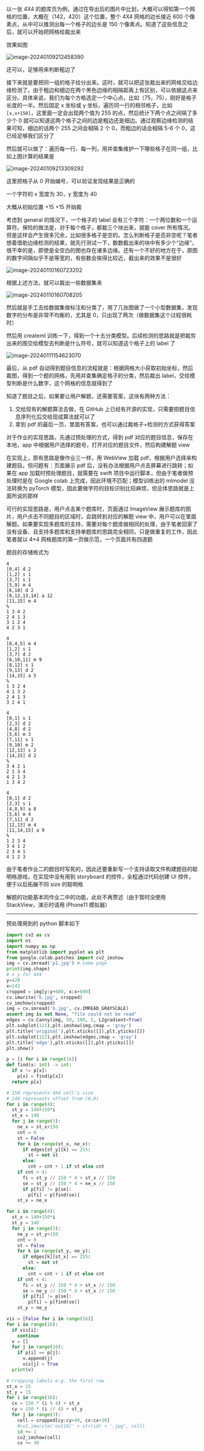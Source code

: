 以一张 4X4 的题库页为例，通过在导出后的图片中比划，大概可以得知第一个网格的位置，大概在（142，420）这个位置，整个 4X4 网格的边长接近 600 个像素点，从中可以推测出每一个格子的边长是 150 个像素点。知道了这些信息之后，就可以开始把网格给裁出来

效果如图

![image-20240109212458390](image-20240109212458390.png)

还可以，足够用来判断粗边了

接下来就是要把同一组的格子给分出来。这时，就可以把这张裁出来的网格交给边缘检测了。由于粗边和细边在两个黑色边缘的相隔距离上有区别，可以依据这点来区分。具体来说，我们为每个方格选定一个中心点，比如（75，75），刚好是格子长度的一半。然后固定 x 坐标或 y 坐标，遍历同一行的相邻格子，比如 `[x,x+150]`，这里面一定会出现两个值为 255 的点，然后统计下两个点之间隔了多少个 0 就可以知道这两个格子之间的边是粗边还是细边。通过观察边缘检测的结果可知，细边的话两个 255 之间会相隔 2 个 0，而粗边的话会相隔 5-6 个 0，这已经足够我们区分了

然后就可以做了：遍历每一行、每一列，用并查集维护一下哪些格子在同一组，比如上图计算的结果是

![image-20240109213309292](image-20240109213309292.png)

这里把格子从 0 开始编号，可以验证发现结果是正确的



一个字符的 x 宽度为 30，y 宽度为 40	

大概从初始位置 +15 +15 开始裁

考虑到 general 的情况下，一个格子的 label 会有三个字符：一个两位数和一个运算符。保险的做法是，对于每个格子，都裁三个块出来，就能 cover 所有情况。但是这样会产生很多冗余，比如很多格子是空的。怎么判断格子是否非空呢？笔者想着借助边缘检测的结果，就先行测试一下，数数截出来的块中有多少个“边缘”，很不幸的是，即使是全空白的图也存在诸多边缘。还有一个不好的地方在于，原图的数字间隔似乎不是等宽的，有些数会挨得比较近，截出来的效果不是很好

![image-20240110160723202](image-20240110160723202.png)

根据上述方法，就可以裁出一些数据集来

![image-20240110160708205](image-20240110160708205.png)

然后就是手工去给数据集做标注和分类了，用了几张图做了一个小型数据集，发现数字的分布是非常不均衡的，尤其是 0，只出现了两次（做数据集这个过程很耗时）

然后用 createml 训练一下，得到一个十五分类模型。后续检测的思路就是把裁剪出来的图交给模型去判断是什么符号，就可以知道这个格子上的 label 了

![image-20240111154623070](image-20240111154623070.png)

最后，从 pdf 自动得到题目信息的流程就是：根据网格大小获取初始坐标，然后裁图，得到一个题的网格，先用并查集确定格子的分类，然后裁出 label，交给模型判断是什么数字，这个网格的信息就得到了

知道了题目之后，如果要让用户解题，还需要答案，这块有两种方法：

1.  交给现有的解题算法去做，在 GitHub 上已经有开源的实现，只需要把题目信息序列化后交给现成算法就可以了
2.  拿到 pdf 的最后一页，里面有答案，也可以通过裁格子+检测的方式获得答案

对于作业的实现思路，先通过预处理的方式，得到 pdf 对应的题目信息，保存在本地，app 中根据用户选择的题号，打开对应的题目文件，然后构建解题 view

在实现上，原有思路是像作业三一样，用 WebView 加载 pdf，根据用户选择来构建题目。但问题有：页面展示 pdf 后，没有办法根据用户点击屏幕进行跳转；如果在 app 加载时预处理题目，就需要在 swift 项目中运行脚本，但由于笔者做预处理时是在 Google colab 上完成，因此环境不匹配；模型训练出的 mlmodel 没法转换为 pyTorch 模型，因此要做字符的目标识别比较麻烦，但总体思路就是上面所说的那样

可行的实现思路是，用户点击某个题库时，页面通过 ImageView 展示题库的图片，用户点击不同题目的区域时，会跳转到对应的解题 view 中，用户可以在里面解题。如果要实现多题库的支持，需要对每个题库做相同的处理，由于笔者回家了没有设备、且支持多题库和支持单题库的思路完全相同，只是做重复的工作，因此笔者就以 4×4 网格题库的第一页做示范，一个页面共有四道题

题目的存储格式为

```
4
[0,4] d 2
[1,2] s 1
[3,7] s 1
[5,9] m 4
[6,10] d 2
[8,12,13,14] a 12
[11,15] m 4
%
1 3 4 2
2 4 1 3
3 1 2 4
4 2 3 1
```

```
4
[0,4,5] m 4
[1,2] s 1
[3,7] d 2
[6,10,11] m 9
[8,12] s 1
[9,13] d 2
[14,15] a 5
%
1 3 2 4
4 1 3 2
2 4 1 3
3 2 4 1
```

```
4
[0,1] s 1
[2,3] d 2
[4,8] d 2
[5,6] m 3
[7,11] s 1
[9,10] m 2
[12,13] s 2
[14,15] d 2
%
3 4 2 1
2 1 3 4
4 2 1 3
1 3 4 2
```

```
4
[0,1] d 2
[2,3] s 1
[4,8,9] a 8
[5,6] m 4
[7,11] d 2
[12,13] m 4
[11,14,15] a 9
%
1 2 3 4
3 4 1 2
2 3 4 1
4 1 2 3
```

由于笔者作业二的题目时写死的，因此还要重新写一个支持读取文件构建题目的聪明格游戏，在实现中没有用到 storyboard 的控件，全程通过代码创建 UI 控件，便于以后拓展不同 size 的聪明格

解题的功能基本同作业二中的功能，此处不再赘述（由于暂时没使用 StackView，演示时请用 iPhone11 模拟器）

---

预处理用到的 python 脚本如下

```python
import cv2 as cv
import os
import numpy as np
from matplotlib import pyplot as plt
from google.colab.patches import cv2_imshow
img = cv.imread('p1.jpg') # some page
print(img.shape)
# x y for 4X4
y=420 
x=142
cropped = img[y:y+600, x:x+600]
cv.imwrite('b.jpg', cropped)
cv_imshow(cropped)
img = cv.imread('b.jpg', cv.IMREAD_GRAYSCALE)
assert img is not None, "file could not be read"
edges = cv.Canny(img, 50, 100, 5, L2gradient=True)
plt.subplot(121),plt.imshow(img,cmap = 'gray')
plt.title('original'),plt.xticks([]),plt.yticks([])
plt.subplot(122),plt.imshow(edges,cmap = 'gray')
plt.title('edge'),plt.xticks([]),plt.yticks([])
plt.show()

p = [i for i in range(16)]
def find(x: int) -> int:
  if x != p[x]:
    p[x] = find(p[x])
  return p[x]

# 150 represents 4X4 cell's size
# 140 represents offset from (0,0)
for i in range(4):
  st_y = 140+150*i
  st_x = 140
  for j in range(3):
    ne_x = st_x+150
    cnt = 0
    st = False
    for k in range(st_x, ne_x):
      if edges[st_y][k] == 255:
        st = not st
      else:
        cnt = cnt + 1 if st else cnt
    if cnt < 4:
      fi = st_y // 150 * 4 + st_x // 150
      se = st_y // 150 * 4 + ne_x // 150
      if p[fi] != p[se]:
        p[fi] = p[find(se)]
    st_x = ne_x

for i in range(4):
  st_x = 140+150*i
  st_y = 140
  for j in range(3):
    ne_y = st_y+150
    cnt = 0
    st = False
    for k in range(st_y, ne_y):
      if edges[k][st_x] == 255:
        st = not st
      else:
        cnt = cnt + 1 if st else cnt
    if cnt < 4:
      fi = st_y // 150 * 4 + st_x // 150
      se = ne_y // 150 * 4 + st_x // 150
      if p[fi] != p[se]:
        p[fi] = p[find(se)]
    st_y = ne_y

vis = [False for i in range(16)]
for i in range(16):
  if vis[i]:
    continue
  v = []
  for j in range(16):
    if p[i] == p[j]:
      v.append(j)
      vis[j] = True
  print(v)

# cropping labels e.g. the first row
st_x = 15
st_y = 15
for i in range(16):
  cx = 150 * (i % 4) + st_x
  cy = 150 * (i // 4) + st_y
  for j in range(3):
    cell = cropped[cy:cy+40, cx:cx+30]
    #cv2.imwrite('out10/' + str(id) + '.jpg', cell)
    id += 1
    cv2_imshow(cell)
    cx += 30
```



